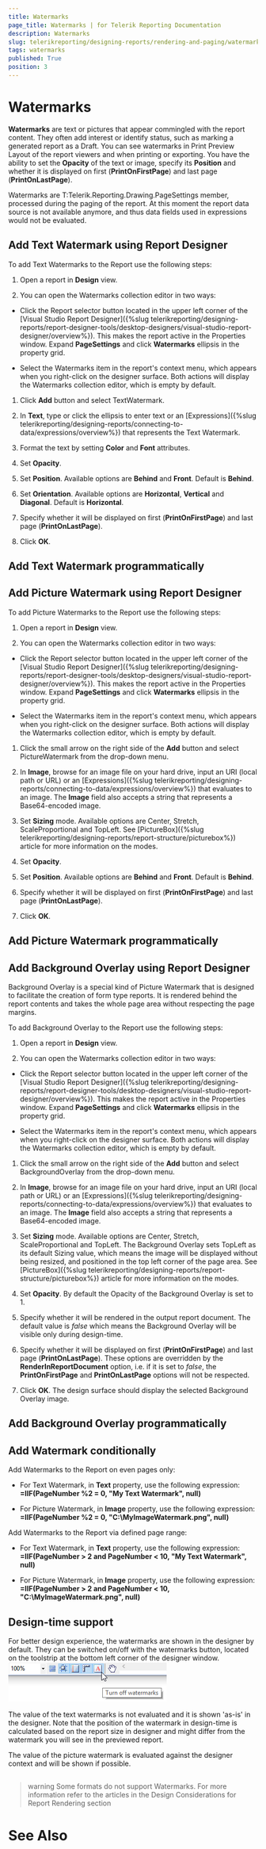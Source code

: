 ```yaml
---
title: Watermarks
page_title: Watermarks | for Telerik Reporting Documentation
description: Watermarks
slug: telerikreporting/designing-reports/rendering-and-paging/watermarks
tags: watermarks
published: True
position: 3
---
```


# Watermarks



__Watermarks__ are text or pictures that appear commingled with the report content. They often add interest or identify status, such
        as marking a generated report as a Draft. You can see watermarks in Print Preview Layout of the report viewers and when printing or
        exporting. You have the ability to set the __Opacity__ of the text or image, specify its __Position__
        and whether it is displayed on first (__PrintOnFirstPage__) and last page (__PrintOnLastPage__).
      

Watermarks are T:Telerik.Reporting.Drawing.PageSettings member, processed during the paging of the report. At this moment the report data source is not available anymore, and thus data fields used in expressions would not be evaluated.
      

## Add Text Watermark using Report Designer

To add Text Watermarks to the Report use the following steps:

1. Open a report in __Design__ view.
            

1. You can open the Watermarks collection editor in two ways:

* Click the Report selector button located in the upper left corner of the [Visual Studio Report Designer]({%slug telerikreporting/designing-reports/report-designer-tools/desktop-designers/visual-studio-report-designer/overview%}). This makes the report active in the Properties window.
                  Expand __PageSettings__ and click __Watermarks__ ellipsis in the property grid.
                

* Select the Watermarks item in the report's context menu, which appears when you right-click on the designer surface.
                Both actions will display the Watermarks collection editor, which is empty by default.
            

1. Click __Add__ button and select TextWatermark.
            

1. In __Text__, type or click the ellipsis to enter text or an [Expressions]({%slug telerikreporting/designing-reports/connecting-to-data/expressions/overview%}) that represents the Text Watermark.
            

1. Format the text by setting __Color__ and __Font__ attributes.
            

1. Set __Opacity__.
            

1. Set __Position__. Available options are __Behind__ and __Front__. Default is __Behind__.
            

1. Set __Orientation__. Available options are __Horizontal__, __Vertical__ and __Diagonal__. Default is __Horizontal__.
            

1. Specify whether it will be displayed on first (__PrintOnFirstPage__) and last page (__PrintOnLastPage__).
            

1. Click __OK__.
            

## Add Text Watermark programmatically

	



	



## Add Picture Watermark using Report Designer

To add Picture Watermarks to the Report use the following steps:

1. Open a report in __Design__ view.
            

1. You can open the Watermarks collection editor in two ways:

* Click the Report selector button located in the upper left corner of the [Visual Studio Report Designer]({%slug telerikreporting/designing-reports/report-designer-tools/desktop-designers/visual-studio-report-designer/overview%}). This makes the report active in the Properties window.
                  Expand __PageSettings__ and click __Watermarks__ ellipsis in the property grid.
                

* Select the Watermarks item in the report's context menu, which appears when you right-click on the designer surface.
                Both actions will display the Watermarks collection editor, which is empty by default.
            

1. Click the small arrow on the right side of the __Add__ button and select PictureWatermark from the drop-down menu.
            

1. In __Image__, browse for an image file on your hard drive, input an URI (local path or URL) or an [Expressions]({%slug telerikreporting/designing-reports/connecting-to-data/expressions/overview%}) that evaluates to an image.
              The __Image__ field also accepts a string that represents a Base64-encoded image.
            

1. Set __Sizing__ mode. Available options are Center, Stretch, ScaleProportional and TopLeft. See [PictureBox]({%slug telerikreporting/designing-reports/report-structure/picturebox%}) article for more information on the modes.
            

1. Set __Opacity__.
            

1. Set __Position__. Available options are __Behind__ and __Front__. Default is __Behind__.
            

1. Specify whether it will be displayed on first (__PrintOnFirstPage__) and last page (__PrintOnLastPage__).
            

1. Click __OK__.
            

## Add Picture Watermark programmatically

	



	



## Add Background Overlay using Report Designer

Background Overlay is a special kind of Picture Watermark that is designed to facilitate the creation of form type reports.
        It is rendered behind the report contents and takes the whole page area without respecting the page margins.

To add Background Overlay to the Report use the following steps:

1. Open a report in __Design__ view.
            

1. You can open the Watermarks collection editor in two ways:

* Click the Report selector button located in the upper left corner of the [Visual Studio Report Designer]({%slug telerikreporting/designing-reports/report-designer-tools/desktop-designers/visual-studio-report-designer/overview%}). This makes the report active in the Properties window.
                  Expand __PageSettings__ and click __Watermarks__ ellipsis in the property grid.
                

* Select the Watermarks item in the report's context menu, which appears when you right-click on the designer surface.
                Both actions will display the Watermarks collection editor, which is empty by default.
            

1. Click the small arrow on the right side of the __Add__ button and select BackgroundOverlay from the drop-down menu.
            

1. In __Image__, browse for an image file on your hard drive, input an URI (local path or URL) or an [Expressions]({%slug telerikreporting/designing-reports/connecting-to-data/expressions/overview%}) that evaluates to an image.
              The __Image__ field also accepts a string that represents a Base64-encoded image.
            

1. Set __Sizing__ mode. Available options are Center, Stretch, ScaleProportional and TopLeft. 
              The Background Overlay sets TopLeft as its default Sizing value, which means the image will be displayed without being resized, and positioned in the top left corner of the page area.
              See [PictureBox]({%slug telerikreporting/designing-reports/report-structure/picturebox%}) article for more information on the modes.
            

1. Set __Opacity__. By default the Opacity of the Background Overlay is set to 1.
            

1. Specify whether it will be rendered in the output report document. The default value is *false* which means the Background Overlay will be visible only during design-time.
            

1. Specify whether it will be displayed on first (__PrintOnFirstPage__) and last page (__PrintOnLastPage__).
              These options are overridden by the __RenderInReportDocument__ option, i.e. if it is set to *false*, 
              the __PrintOnFirstPage__ and __PrintOnLastPage__ options will not be respected.
            

1. Click __OK__. The design surface should display the selected Background Overlay image.
            

## Add Background Overlay programmatically

	



	



## Add Watermark conditionally

Add Watermarks to the Report on even pages only:

* For Text Watermark, in __Text__ property, use the following expression: __=IIF(PageNumber %2 = 0, "My Text Watermark", null)__

* For Picture Watermark, in __Image__ property, use the following expression: __=IIF(PageNumber %2 = 0, "C:\MyImageWatermark.png", null)__

Add Watermarks to the Report via defined page range:

* For Text Watermark, in __Text__ property, use the following expression: __=IIF(PageNumber > 2 and PageNumber < 10, "My Text Watermark", null)__

* For Picture Watermark, in __Image__ property, use the following expression: __=IIF(PageNumber > 2 and PageNumber < 10, "C:\MyImageWatermark.png", null)__

## Design-time support

For better design experience, the watermarks are shown in the designer by default. They can be switched on/off with the watermarks button, located on the toolstrip at the bottom left corner of the designer window.
        ![report-designer-toolstrip-watermarks-focused](images/Designer/report-designer-toolstrip-watermarks-focused.png)

The value of the text watermarks is not evaluated and it is shown 'as-is' in the designer.
          Note that the position of the watermark in design-time is calculated based on the report size in designer and might differ from the watermark you will see in the previewed report.
        

The value of the picture watermark is evaluated against the designer context and will be shown if possible.
        

## 

>warning Some formats do not support Watermarks. For more information refer to the articles in the Design Considerations for Report Rendering section          


# See Also
